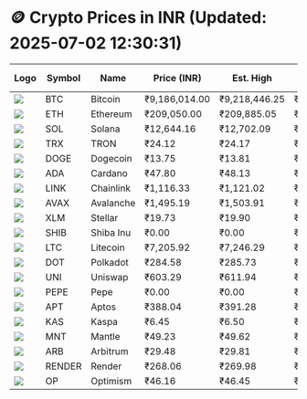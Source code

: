 # 🪙 Crypto Prices in INR (Updated: 2025-07-02 12:30:31)

| Logo | Symbol | Name       | Price (INR) | Est. High | Est. Low | Gross Profit | Fees | Net Profit | ROI % |
|------|--------|------------|-------------|-----------|----------|---------------|------|-------------|--------|
| ![](https://coin-images.coingecko.com/coins/images/1/large/bitcoin.png?1696501400) | BTC    | Bitcoin    | ₹9,186,014.00 | ₹9,218,446.25 | ₹9,153,581.75 | ₹708.62 | ₹200.00 | ₹508.62 | 0.51% |
| ![](https://coin-images.coingecko.com/coins/images/279/large/ethereum.png?1696501628) | ETH    | Ethereum   | ₹209,050.00 | ₹209,885.05 | ₹208,214.95 | ₹802.10 | ₹200.00 | ₹602.10 | 0.60% |
| ![](https://coin-images.coingecko.com/coins/images/4128/large/solana.png?1718769756) | SOL    | Solana     | ₹12,644.16 | ₹12,702.09 | ₹12,586.23 | ₹920.48 | ₹200.00 | ₹720.48 | 0.72% |
| ![](https://coin-images.coingecko.com/coins/images/1094/large/tron-logo.png?1696502193) | TRX    | TRON       | ₹24.12 | ₹24.17 | ₹24.07 | ₹436.27 | ₹200.00 | ₹236.27 | 0.24% |
| ![](https://coin-images.coingecko.com/coins/images/5/large/dogecoin.png?1696501409) | DOGE   | Dogecoin   | ₹13.75 | ₹13.81 | ₹13.69 | ₹920.58 | ₹200.00 | ₹720.58 | 0.72% |
| ![](https://coin-images.coingecko.com/coins/images/975/large/cardano.png?1696502090) | ADA    | Cardano    | ₹47.80 | ₹48.13 | ₹47.47 | ₹1,383.99 | ₹200.00 | ₹1,183.99 | 1.18% |
| ![](https://coin-images.coingecko.com/coins/images/877/large/chainlink-new-logo.png?1696502009) | LINK   | Chainlink  | ₹1,116.33 | ₹1,121.02 | ₹1,111.64 | ₹844.43 | ₹200.00 | ₹644.43 | 0.64% |
| ![](https://coin-images.coingecko.com/coins/images/12559/large/Avalanche_Circle_RedWhite_Trans.png?1696512369) | AVAX   | Avalanche  | ₹1,495.19 | ₹1,503.91 | ₹1,486.47 | ₹1,172.78 | ₹200.00 | ₹972.78 | 0.97% |
| ![](https://coin-images.coingecko.com/coins/images/100/large/fmpFRHHQ_400x400.jpg?1735231350) | XLM    | Stellar    | ₹19.73 | ₹19.90 | ₹19.56 | ₹1,748.56 | ₹200.00 | ₹1,548.56 | 1.55% |
| ![](https://coin-images.coingecko.com/coins/images/11939/large/shiba.png?1696511800) | SHIB   | Shiba Inu  | ₹0.00 | ₹0.00 | ₹0.00 | ₹901.84 | ₹200.00 | ₹701.84 | 0.70% |
| ![](https://coin-images.coingecko.com/coins/images/2/large/litecoin.png?1696501400) | LTC    | Litecoin   | ₹7,205.92 | ₹7,246.29 | ₹7,165.55 | ₹1,126.77 | ₹200.00 | ₹926.77 | 0.93% |
| ![](https://coin-images.coingecko.com/coins/images/12171/large/polkadot.png?1696512008) | DOT    | Polkadot   | ₹284.58 | ₹285.73 | ₹283.43 | ₹812.90 | ₹200.00 | ₹612.90 | 0.61% |
| ![](https://coin-images.coingecko.com/coins/images/12504/large/uniswap-logo.png?1720676669) | UNI    | Uniswap    | ₹603.29 | ₹611.94 | ₹594.64 | ₹2,910.01 | ₹200.00 | ₹2,710.01 | 2.71% |
| ![](https://coin-images.coingecko.com/coins/images/29850/large/pepe-token.jpeg?1696528776) | PEPE   | Pepe       | ₹0.00 | ₹0.00 | ₹0.00 | ₹1,324.58 | ₹200.00 | ₹1,124.58 | 1.12% |
| ![](https://coin-images.coingecko.com/coins/images/26455/large/aptos_round.png?1696525528) | APT    | Aptos      | ₹388.04 | ₹391.28 | ₹384.80 | ₹1,684.78 | ₹200.00 | ₹1,484.78 | 1.48% |
| ![](https://coin-images.coingecko.com/coins/images/25751/large/kaspa-icon-exchanges.png?1696524837) | KAS    | Kaspa      | ₹6.45 | ₹6.50 | ₹6.40 | ₹1,594.00 | ₹200.00 | ₹1,394.00 | 1.39% |
| ![](https://coin-images.coingecko.com/coins/images/30980/large/Mantle-Logo-mark.png?1739213200) | MNT    | Mantle     | ₹49.23 | ₹49.62 | ₹48.84 | ₹1,609.44 | ₹200.00 | ₹1,409.44 | 1.41% |
| ![](https://coin-images.coingecko.com/coins/images/16547/large/arb.jpg?1721358242) | ARB    | Arbitrum   | ₹29.48 | ₹29.81 | ₹29.15 | ₹2,284.97 | ₹200.00 | ₹2,084.97 | 2.08% |
| ![](https://coin-images.coingecko.com/coins/images/11636/large/rndr.png?1696511529) | RENDER | Render     | ₹268.06 | ₹269.98 | ₹266.14 | ₹1,440.58 | ₹200.00 | ₹1,240.58 | 1.24% |
| ![](https://coin-images.coingecko.com/coins/images/25244/large/Optimism.png?1696524385) | OP     | Optimism   | ₹46.16 | ₹46.45 | ₹45.87 | ₹1,268.83 | ₹200.00 | ₹1,068.83 | 1.07% |
